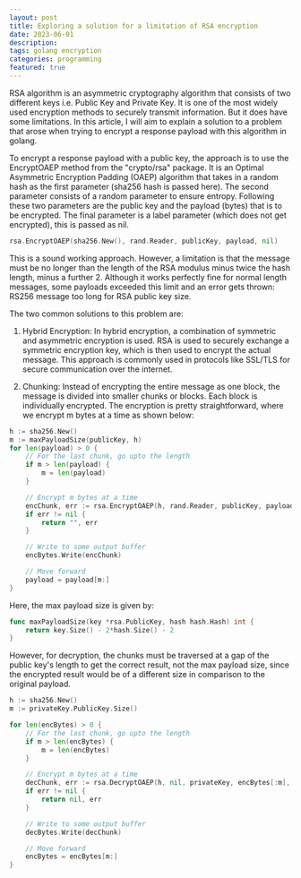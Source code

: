 ```yaml
---
layout: post
title: Exploring a solution for a limitation of RSA encryption
date: 2023-06-01
description:
tags: golang encryption
categories: programming
featured: true
---
```


RSA algorithm is an asymmetric cryptography algorithm that consists of two different keys i.e. Public Key and Private Key. It is one of the most widely used encryption methods to securely transmit information. But it does have some limitations. In this article, I will aim to explain a solution to a problem that arose when trying to encrypt a response payload with this algorithm in golang.

To encrypt a response payload with a public key, the approach is to use the EncryptOAEP method from the "crypto/rsa" package. It is an Optimal Asymmetric Encryption Padding (OAEP) algorithm that takes in a random hash as the first parameter (sha256 hash is passed here). The second parameter consists of a random parameter to ensure entropy. Following these two parameters are the public key and the payload (bytes) that is to be encrypted. The final parameter is a label parameter (which does not get encrypted), this is passed as nil.

```go
rsa.EncryptOAEP(sha256.New(), rand.Reader, publicKey, payload, nil)
```

This is a sound working approach. However, a limitation is that the message must be no longer than the length of the RSA modulus minus
twice the hash length, minus a further 2. Although it works perfectly fine for normal length messages, some payloads exceeded this limit and an error gets thrown: RS256 message too long for RSA public key size.

The two common solutions to this problem are:

1. Hybrid Encryption: In hybrid encryption, a combination of symmetric and asymmetric encryption is used. RSA is used to securely exchange a symmetric encryption key, which is then used to encrypt the actual message. This approach is commonly used in protocols like SSL/TLS for secure communication over the internet.

2. Chunking: Instead of encrypting the entire message as one block, the message is divided into smaller chunks or blocks. Each block is individually encrypted.
   The encryption is pretty straightforward, where we encrypt m bytes at a time as shown below:

```go
h := sha256.New()
m := maxPayloadSize(publicKey, h)
for len(payload) > 0 {
    // For the last chunk, go upto the length
    if m > len(payload) {
        m = len(payload)
    }

    // Encrypt m bytes at a time
    encChunk, err := rsa.EncryptOAEP(h, rand.Reader, publicKey, payload[:m], nil)
    if err != nil {
        return "", err
    }

    // Write to some output buffer
    encBytes.Write(encChunk)

    // Move forward
    payload = payload[m:]
}
```

Here, the max payload size is given by:

```go
func maxPayloadSize(key *rsa.PublicKey, hash hash.Hash) int {
	return key.Size() - 2*hash.Size() - 2
}
```

However, for decryption, the chunks must be traversed at a gap of the public key's length to get the correct result, not the max payload size, since the encrypted result would be of a different size in comparison to the original payload.

```go
h := sha256.New()
m := privateKey.PublicKey.Size()

for len(encBytes) > 0 {
    // For the last chunk, go upto the length
    if m > len(encBytes) {
        m = len(encBytes)
    }

    // Encrypt m bytes at a time
    decChunk, err := rsa.DecryptOAEP(h, nil, privateKey, encBytes[:m], nil)
    if err != nil {
        return nil, err
    }

    // Write to some output buffer
    decBytes.Write(decChunk)

    // Move forward
    encBytes = encBytes[m:]
}
```
